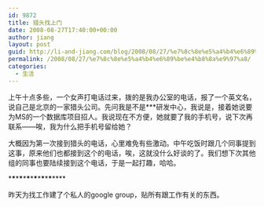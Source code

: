 ```yaml
---
id: 9872
title: 猎头找上门
date: 2008-08-27T17:40:00+00:00
author: jiang
layout: post
guid: http://li-and-jiang.com/blog/2008/08/27/%e7%8c%8e%e5%a4%b4%e6%89%be%e4%b8%8a%e9%97%a8/
permalink: /2008/08/27/%e7%8c%8e%e5%a4%b4%e6%89%be%e4%b8%8a%e9%97%a8/
categories:
  - 生活
---
```

上午十点多些，一个女声打电话过来，拨的是我办公室的电话，报了一个英文名，说自己是北京的一家猎头公司。先问我是不是\***研发中心，我说是，接着她说要为MS的一个数据库项目招人。我说现在不方便，她就要了我的手机号，说下次再联系——唉，我为什么把手机号留给她？ 

大概因为第一次接到猎头的电话，心里难免有些激动。中午吃饭时跟几个同事提到这事，原来他们也都接到这个的电话，唉，这就没什么好谈的了。我们想下次其他组的同事也要陆续接到这个电话，于是一起打趣，哈哈。 

\***\***\***\***\***\***\***\***\***\***\***\***\**** 

昨天为找工作建了个私人的google group，贴所有跟工作有关的东西。